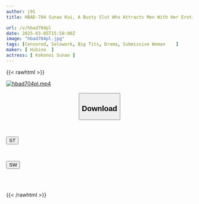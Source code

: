 ```yaml
---
author: j91
title: HBAD-704 Sunao Kui, A Busty Slut Who Attracts Men With Her Erotic M Face And Plump H-cup Body

url: /v/hbad704pl
date: 2025-03-05T15:50:00Z
image: "hbad704pl.jpg"
tags: [Censored, Solowork, Big Tits, Drama, Submissive Woman	]
maker: [ Hibino  ]
actress: [ Kokonoi Sunao ]
---
```



{{< rawhtml >}}

<div class="video" data-videoid="BbkplbzvmohyA3Q">
    <a href="javascript:;">
        <img src="/v/hbad704pl/hbad704pl.jpg" width="WIDTH" height="HEIGHT" alt="hbad704pl.mp4" loading="lazy">
    </a>
</div>

<script type="text/javascript" src="https://j91.asia/asset/on-demand-st.js"></script>

<br>
  <link rel="stylesheet" href="https://j91.asia/asset/bs5.css">
  
  <center>
  <button class="btn btn-primary" type="button" data-bs-toggle="collapse" data-bs-target=".multi-collapse" aria-expanded="false" aria-controls="multiCollapseExample1 multiCollapseExample2"><h2>Download</h2></button></center>
</p>
<div class="row">
  <div class="col">
    <div class="collapse multi-collapse" id="multiCollapseExample1">
      <div class="card card-body">
	      	      <br>
<div class="buttons">  
<p><a href="/v/hbad704pl/st.html" target="_blank"><button class="btn-hover color-3"><i class="fa fa-download"></i> ST</button></a></p></div>
    </div>
  </div>
</div>
  <div class="col">
    <div class="collapse multi-collapse" id="multiCollapseExample2">
      <div class="card card-body">
	      <br>
<div class="buttons">
<p><a href="/v/hbad704pl/sw.html" target="_blank"><button class="btn-hover color-2"><i class="fa fa-download"></i> SW</button></a></p></div>
<br><br>
      </div>
    </div>
  </div>
</div>

{{< /rawhtml >}}